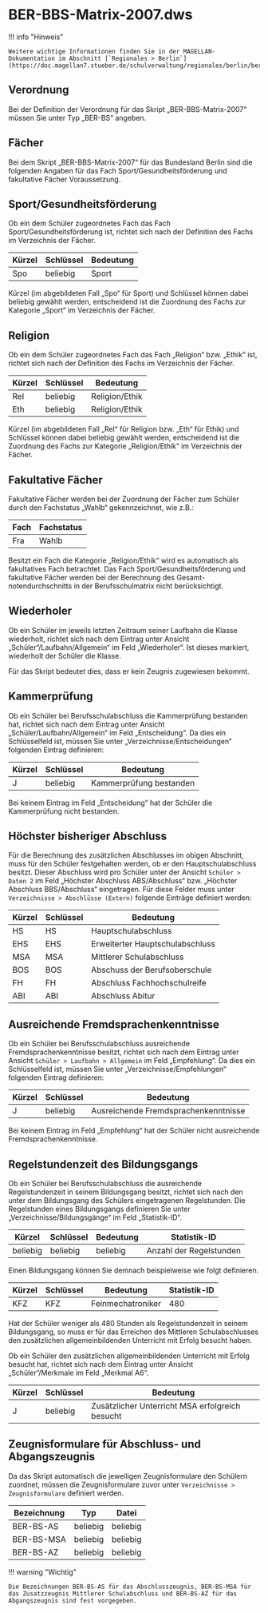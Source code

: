 # BER-BBS-Matrix-2007.dws

!!! info "Hinweis"

    Weitere wichtige Informationen finden Sie in der MAGELLAN-Dokumentation im Abschnitt [`Regionales > Berlin`](https://doc.magellan7.stueber.de/schulverwaltung/regionales/berlin/berlin/)!

## Verordnung

Bei der Definition der Verordnung für das Skript „BER-BBS-Matrix-2007“ müssen Sie unter Typ „BER-BS“ angeben.

## Fächer

Bei dem Skript „BER-BBS-Matrix-2007“ für das Bundesland Berlin sind die folgenden Angaben für das Fach Sport/Gesundheitsförderung und fakultative Fächer Voraussetzung.

## Sport/Gesundheitsförderung

Ob ein dem Schüler zugeordnetes Fach das Fach Sport/Gesundheitsförderung ist, richtet sich nach der Definition des Fachs im Verzeichnis der Fächer.

|Kürzel|Schlüssel |Bedeutung|
|--|--|--|
|Spo|beliebig|Sport|

Kürzel (im abgebildeten Fall „Spo“ für Sport) und Schlüssel können dabei beliebig gewählt werden, entscheidend ist die Zuordnung des Fachs zur Kategorie „Sport“ im Verzeichnis der Fächer.

## Religion

Ob ein dem Schüler zugeordnetes Fach das Fach „Religion“ bzw. „Ethik“ ist, richtet sich nach der Definition des Fachs im Verzeichnis der Fächer.

|Kürzel |Schlüssel| Bedeutung|
|--|--|--|
|Rel|beliebig| Religion/Ethik|
|Eth|beliebig| Religion/Ethik|

Kürzel (im abgebildeten Fall „Rel“ für Religion bzw. „Eth“ für Ethik) und Schlüssel können dabei beliebig gewählt werden, entscheidend ist die Zuordnung des Fachs zur Kategorie „Religion/Ethik“ im Verzeichnis der Fächer.

## Fakultative Fächer

Fakultative Fächer werden bei der Zuordnung der Fächer zum Schüler durch den Fachstatus „Wahlb“ gekennzeichnet, wie z.B.:

|Fach |Fachstatus|
|--|--|
|Fra |Wahlb|

Besitzt ein Fach die Kategorie „Religion/Ethik“ wird es automatisch als fakultatives Fach betrachtet.
Das Fach Sport/Gesundheitsförderung und fakultative Fächer werden bei der Berechnung des Gesamt-notendurchschnitts in der Berufsschulmatrix nicht berücksichtigt.

## Wiederholer

Ob ein Schüler im jeweils letzten Zeitraum seiner Laufbahn die Klasse wiederholt, richtet sich nach dem Eintrag unter Ansicht „Schüler“/Laufbahn/Allgemein“ im Feld „Wiederholer“. Ist dieses markiert, wiederholt der Schüler die Klasse.

Für das Skript bedeutet dies, dass er kein Zeugnis zugewiesen bekommt.

## Kammerprüfung

Ob ein Schüler bei Berufsschulabschluss die Kammerprüfung bestanden hat, richtet sich nach dem Eintrag unter Ansicht „Schüler/Laufbahn/Allgemein“ im Feld „Entscheidung“. Da dies ein Schlüsselfeld ist, müssen Sie unter „Verzeichnisse/Entscheidungen“ folgenden Eintrag definieren:

|Kürzel |Schlüssel |Bedeutung|
|--|--|--|
|J|beliebig|Kammerprüfung bestanden|

Bei keinem Eintrag im Feld „Entscheidung“ hat der Schüler die Kammerprüfung nicht bestanden.

## Höchster bisheriger Abschluss

Für die Berechnung des zusätzlichen Abschlusses im obigen Abschnitt, muss für den Schüler festgehalten werden, ob er den Hauptschulabschluss besitzt. Dieser Abschluss wird pro Schüler unter der Ansicht ```Schüler > Daten 2``` im Feld „Höchster Abschluss ABS/Abschluss“ bzw. „Höchster Abschluss BBS/Abschluss“ eingetragen. Für diese Felder muss unter ```Verzeichnisse > Abschlüsse (Extern)``` folgende Einträge definiert werden:

|Kürzel |Schlüssel |Bedeutung|
|--|--|--|
|HS |HS |Hauptschulabschluss|
|EHS| EHS |Erweiterter Hauptschulabschluss|
|MSA| MSA |Mittlerer Schulabschluss|
|BOS| BOS |Abschuss der Berufsoberschule|
|FH |FH |Abschluss Fachhochschulreife|
|ABI| ABI |Abschluss Abitur|

## Ausreichende Fremdsprachenkenntnisse

Ob ein Schüler bei Berufsschulabschluss ausreichende Fremdsprachenkenntnisse besitzt, richtet sich nach dem Eintrag unter Ansicht ```Schüler > Laufbahn > Allgemein``` im Feld „Empfehlung“. Da dies ein Schlüsselfeld ist, müssen Sie unter „Verzeichnisse/Empfehlungen“ folgenden Eintrag definieren:

|Kürzel |Schlüssel |Bedeutung|
|--|--|--|
|J|beliebig|Ausreichende Fremdsprachenkenntnisse|

Bei keinem Eintrag im Feld „Empfehlung“ hat der Schüler nicht ausreichende Fremdsprachenkenntnisse.

## Regelstundenzeit des Bildungsgangs

Ob ein Schüler bei Berufsschulabschluss die ausreichende Regelstundenzeit in seinem Bildungsgang besitzt, richtet sich nach den unter dem Bildungsgang des Schülers eingetragenen Regelstunden. Die Regelstunden eines Bildungsgangs definieren Sie unter „Verzeichnisse/Bildungsgänge“ im Feld „Statistik-ID“.

|Kürzel |Schlüssel |Bedeutung|Statistik-ID|
|--|--|--|--|
|beliebig|beliebig|beliebig|Anzahl der Regelstunden|

Einen Bildungsgang können Sie demnach beispielweise wie folgt definieren.

|Kürzel |Schlüssel |Bedeutung |Statistik-ID|
|--|--|--|--|
|KFZ|KFZ|Feinmechatroniker|480|

Hat der Schüler weniger als 480 Stunden als Regelstundenzeit in seinem Bildungsgang, so muss er für das Erreichen des Mittleren Schulabschlusses den zusätzlichen allgemeinbildenden Unterricht mit Erfolg besucht haben.

Ob ein Schüler den zusätzlichen  allgemeinbildenden Unterricht mit Erfolg besucht hat,  richtet sich nach dem Eintrag unter Ansicht „Schüler“/Merkmale im Feld „Merkmal A6“.

|Kürzel |Schlüssel |Bedeutung|
|--|--|--|
|J |beliebig|Zusätzlicher Unterricht MSA erfolgreich besucht|

## Zeugnisformulare für Abschluss- und Abgangszeugnis

Da das Skript automatisch die jeweiligen Zeugnisformulare den Schülern zuordnet, müssen die Zeugnisformulare zuvor unter ```Verzeichnisse > Zeugnisformulare``` definiert werden.

|Bezeichnung| Typ| Datei|
|--|--|--|
|BER-BS-AS|beliebig|beliebig|
|BER-BS-MSA|beliebig|beliebig|
|BER-BS-AZ|beliebig|beliebig|

!!! warning "Wichtig"

    Die Bezeichnungen BER-BS-AS für das Abschlusszeugnis, BER-BS-MSA für das Zusatzzeugnis Mittlerer Schulabschluss und BER-BS-AZ für das Abgangszeugnis sind fest vorgegeben.
